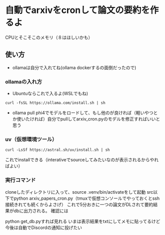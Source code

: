 # 自動でarxivをcronして論文の要約を作るよ
CPUとそこそこのメモリ（８はほしいかも）
## 使い方
* ollamaは自分で入れてね(ollama dockerするの面倒だったので)
### ollamaの入れ方
* Ubuntuならこれで入るよ(WSLでもね)
```
curl -fsSL https://ollama.com/install.sh | sh
```
*  ollama pull phi4でモデルをロードして、もし他のが良ければ（軽いやつとか使いたければ）自分でpullしてarxiv_cron.pyのモデルを修正すればいいと思う
### uv（仮想環境ツール）
```
curl -LsSf https://astral.sh/uv/install.sh | sh
```
これでinstallできる（interativeでsourceしてみたいなのが表示されるからやればよい）

### 実行コマンド
cloneしたディレクトリに入って、source .venv/bin/activateをして起動
src以下でpython arxiv_papers_cron.py（tmuxで仮想コンソールでやっておくとssh接続きれても続くからよさげ）
これで5分おきに一つの論文がDLされて要約結果がdbに出力される。
確認には

python get_db.pyすれば見れる
いまは表示結果をtxtにしてメモに貼ってるけど今後は自動でDiscordの通知に投げたい